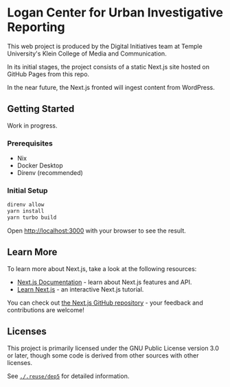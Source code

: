 <!--
SPDX-FileCopyrightText: 2022 Temple University
SPDX-License-Identifier: CC0-1.0
-->

# Logan Center for Urban Investigative Reporting

This web project is produced by the Digital Initiatives team at Temple
University's Klein College of Media and Communication.

In its initial stages, the project consists of a static Next.js site hosted on
GitHub Pages from this repo.

In the near future, the Next.js fronted will ingest content from WordPress.

## Getting Started

Work in progress.

### Prerequisites

- Nix
- Docker Desktop
- Direnv (recommended)

### Initial Setup

```bash
direnv allow
yarn install
yarn turbo build
```

Open [http://localhost:3000](http://localhost:3000) with your browser to see the
result.

## Learn More

To learn more about Next.js, take a look at the following resources:

- [Next.js Documentation](https://nextjs.org/docs) - learn about Next.js
  features and API.
- [Learn Next.js](https://nextjs.org/learn) - an interactive Next.js tutorial.

You can check out
[the Next.js GitHub repository](https://github.com/vercel/next.js/) - your
feedback and contributions are welcome!

## Licenses

This project is primarily licensed under the GNU Public License version 3.0 or
later, though some code is derived from other sources with other licenses.

See [`./.reuse/dep5`](./.reuse/dep5) for detailed information.
